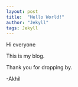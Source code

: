 ```yaml
---
layout: post
title:  "Hello World!"
author: "Jekyll"
tags: Jekyll
---
```


Hi everyone

This is my blog.

Thank you for dropping by.

-Akhil